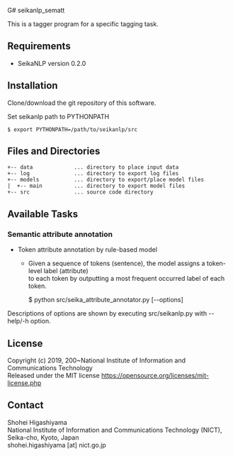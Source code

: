 G# seikanlp_sematt

This is a tagger program for a specific tagging task.


## Requirements

- SeikaNLP version 0.2.0


## Installation

Clone/download the git repository of this software.

Set seikanlp path to PYTHONPATH
~~~~
$ export PYTHONPATH=/path/to/seikanlp/src
~~~~


## Files and Directories

~~~~
+-- data             ... directory to place input data
+-- log              ... directory to export log files
+-- models           ... directory to export/place model files
|  +-- main          ... directory to export model files
+-- src              ... source code directory
~~~~


## Available Tasks

### Semantic attribute annotation

- Token attribute annotation by rule-based model
    - Given a sequence of tokens (sentence), the model assigns a token-level label (attribute)  
      to each token by outputting a most frequent occurred label of each token.

      $ python src/seika_attribute_annotator.py [--options]

Descriptions of options are shown by executing src/seikanlp.py with --help/-h option.


## License

Copyright (c) 2019,   200~National Institute of Information and Communications Technology  
Released under the MIT license https://opensource.org/licenses/mit-license.php


## Contact

Shohei Higashiyama  
National Institute of Information and Communications Technology (NICT), Seika-cho, Kyoto, Japan  
shohei.higashiyama [at] nict.go.jp
